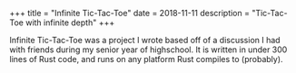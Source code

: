 +++
title = "Infinite Tic-Tac-Toe"
date = 2018-11-11
description = "Tic-Tac-Toe with infinite depth"
+++

Infinite Tic-Tac-Toe was a project I wrote based off of a discussion I had with
friends during my senior year of highschool. It is written in under 300 lines of
Rust code, and runs on any platform Rust compiles to (probably).

